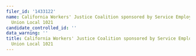 ```yaml
---
filer_id: '1433122'
name: California Workers' Justice Coalition sponsored by Service Employees International
  Union Local 1021
candidate_controlled_id: ''
data_warning: ''
title: California Workers' Justice Coalition sponsored by Service Employees International
  Union Local 1021
---
```

